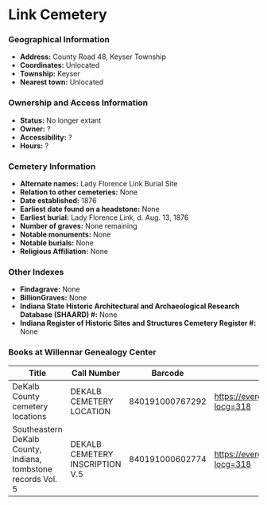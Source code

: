 # Link Cemetery

### Geographical Information
- **Address:** County Road 48, Keyser Township
- **Coordinates:** Unlocated
- **Township:** Keyser
- **Nearest town:** Unlocated

### Ownership and Access Information
- **Status:** No longer extant
- **Owner:** ?
- **Accessibility:** ?
- **Hours:** ?

### Cemetery Information
- **Alternate names:** Lady Florence Link Burial Site
- **Relation to other cemeteries:** None
- **Date established:** 1876
- **Earliest date found on a headstone:** None
- **Earliest burial:** Lady Florence Link, d. Aug. 13, 1876
- **Number of graves:** None remaining
- **Notable monuments:** None
- **Notable burials:** None
- **Religious Affiliation:** None

### Other Indexes
- **Findagrave:** None
- **BillionGraves:** None
- **Indiana State Historic Architectural and Archaeological Research Database (SHAARD)  #:** None
- **Indiana Register of Historic Sites and Structures Cemetery Register #:** None

### Books at Willennar Genealogy Center
| Title | Call Number | Barcode | Evergreen Record |
| ------------ | ------------ | ------------ | ------------ |
| DeKalb County cemetery locations | DEKALB CEMETERY LOCATION | 840191000767292 | https://evergreen.lib.in.us/eg/opac/record/20670319?locg=318 |
| Southeastern DeKalb County, Indiana, tombstone records Vol. 5 | DEKALB CEMETERY INSCRIPTION V.5 | 840191000602774 | https://evergreen.lib.in.us/eg/opac/record/20670314?locg=318 |
